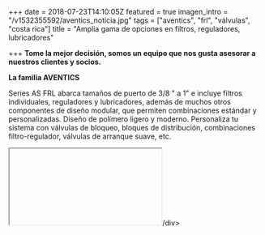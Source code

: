 +++
date = 2018-07-23T14:10:05Z
featured = true
imagen_intro = "/v1532355592/aventics_noticia.jpg"
tags = ["aventics", "frl", "válvulas", "costa rica"]
title = "Amplia gama de opciones en filtros, reguladores, lubricadores"

+++
**Tome la mejor decisión, somos un equipo que nos gusta asesorar a nuestros clientes y socios.**

**La familia AVENTICS**

Series AS FRL abarca tamaños de puerto de 3/8 " a 1" e incluye filtros individuales, reguladores y lubricadores, además de muchos otros componentes de diseño modular, que permiten combinaciones estándar y personalizadas. Diseño de polímero ligero y moderno. Personaliza tu sistema con válvulas de bloqueo, bloques de distribución, combinaciones filtro-regulador, válvulas de arranque suave, etc.

<div>

<iframe 

src="[https://www.youtube.com/embed/FyPgSuwIMWQ](https://www.youtube.com/embed/FyPgSuwIMWQ "https://www.youtube.com/embed/FyPgSuwIMWQ")"

style="position:absolute;top:0;left:0;width:100%;height:100%;border:0" allowfullscreen="" title="YouTube Video"></iframe>/div>